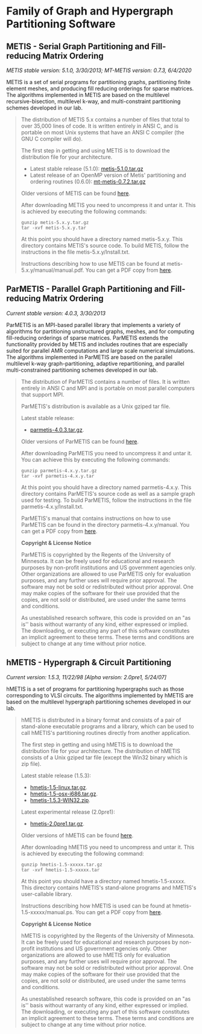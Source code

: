 # Family of Graph and Hypergraph Partitioning Software

## METIS - Serial Graph Partitioning and Fill-reducing Matrix Ordering
 *METIS stable version: 5.1.0, 3/30/2013; MT-METIS version: 0.7.3, 6/4/2020*

METIS is a set of serial programs for partitioning graphs, partitioning finite
element meshes, and producing fill reducing orderings for sparse matrices. The
algorithms implemented in METIS are based on the multilevel recursive-bisection,
multilevel k-way, and multi-constraint partitioning schemes developed in our lab.

> The distribution of METIS 5.x contains a number of files that total to over 35,000
> lines of code. It is written entirely in ANSI C, and is portable on most Unix systems
> that have an ANSI C compiler (the GNU C compiler will do).
> 
> The first step in getting and using METIS is to download the distribution file for
> your architecture.
> 
> - Latest stable release (5.1.0):
>   [metis-5.1.0.tar.gz](/glaros/files/sw/metis/metis-5.1.0.tar.gz)
> - Latest release of an OpenMP version of Metis' partitioning and ordering routines (0.6.0):
>   [mt-metis-0.7.2.tar.gz](/glaros/files/sw/metis/mt-metis-0.7.2.tar.gz)
> 
> Older versions of METIS can be found [here](/glaros/files/sw/metis/OLD).
> 
> After downloading METIS you need to uncompress it and untar it. This is achieved by
> executing the following commands:
> 
>     gunzip metis-5.x.y.tar.gz
>     tar -xvf metis-5.x.y.tar
> 
> At this point you should have a directory named metis-5.x.y. This directory contains
> METIS's source code. To build METIS, follow the instructions in the file
> metis-5.x.y/Install.txt.
> 
> Instructions describing how to use METIS can be found at metis-5.x.y/manual/manual.pdf.
> You can get a PDF copy from [here](/glaros/files/sw/metis/manual.pdf).



## ParMETIS - Parallel Graph Partitioning and Fill-reducing Matrix Ordering
*Current stable version: 4.0.3, 3/30/2013*

ParMETIS is an MPI-based parallel library that implements a variety of algorithms for
partitioning unstructured graphs, meshes, and for computing fill-reducing orderings
of sparse matrices. ParMETIS extends the functionality provided by METIS and includes
routines that are especially suited for parallel AMR computations and large scale
numerical simulations. The algorithms implemented in ParMETIS are based on the
parallel multilevel k-way graph-partitioning, adaptive repartitioning, and parallel
multi-constrained partitioning schemes developed in our lab.

> The distribution of ParMETIS contains a number of files. It is written entirely in
> ANSI C and MPI and is portable on most parallel computers that support MPI.
> 
> ParMETIS's distribution is available as a Unix gziped tar file.
> 
> Latest stable release: 
> - [parmetis-4.0.3.tar.gz](/glaros/files/sw/parmetis/parmetis-4.0.3.tar.gz).
> 
> Older versions of ParMETIS can be found [here](/glaros/files/sw/parmetis/OLD).
> 
> After downloading ParMETIS you need to uncompress it and untar it. You can achieve
> this by executing the following commands: 
> 
>     gunzip parmetis-4.x.y.tar.gz
>     tar -xvf parmetis-4.x.y.tar
> 
> At this point you should have a directory named parmetis-4.x.y. This directory
> contains ParMETIS's source code as well as a sample graph used for testing. To build
> ParMETIS, follow the instructions in the file parmetis-4.x.y/Install.txt.
> 
> ParMETIS's manual that contains instructions on how to use ParMETIS can be found in the directory parmetis-4.x.y/manual.
> You can get a PDF copy from [here](/glaros/files/sw/parmetis/manual.pdf).
> 
> **Copyright & License Notice**
> 
> ParMETIS is copyrighted by the Regents of the University of Minnesota. It can be
> freely used for educational and research purposes by non-profit institutions and US
> government agencies only. Other organizations are allowed to use ParMETIS only for
> evaluation purposes, and any further uses will require prior approval. The software
> may not be sold or redistributed without prior approval. One may make copies of the
> software for their use provided that the copies, are not sold or distributed, are
> used under the same terms and conditions.
> 
> As unestablished research software, this code is provided on an "as is'' basis
> without warranty of any kind, either expressed or implied. The downloading, or
> executing any part of this software constitutes an implicit agreement to these terms.
> These terms and conditions are subject to change at any time without prior notice.




## hMETIS - Hypergraph & Circuit Partitioning
*Current version: 1.5.3, 11/22/98 [Alpha version: 2.0pre1, 5/24/07]*

hMETIS is a set of programs for partitioning hypergraphs such as those corresponding
to VLSI circuits. The algorithms implemented by hMETIS are based on the multilevel
hypergraph partitioning schemes developed in our lab.

> hMETIS is distributed in a binary format and consists of a pair of stand-alone
> executable programs and a library, which can be used to call hMETIS's partitioning
> routines directly from another application.
> 
> The first step in getting and using hMETIS is to download the distribution file for
> your architecture. The distribution of hMETIS consists of a Unix gziped tar file
> (except the Win32 binary which is zip file).
> 
> Latest stable release (1.5.3):
>   - [hmetis-1.5-linux.tar.gz](/glaros/files/sw/hmetis/hmetis-1.5-linux.tar.gz).
>   - [hmetis-1.5-osx-i686.tar.gz](/glaros/files/sw/hmetis/hmetis-1.5-osx-i686.tar.gz).
>   - [hmetis-1.5.3-WIN32.zip](/glaros/files/sw/hmetis/hmetis-1.5.3-WIN32.zip).
> 
> Latest experimental release (2.0pre1):
>   - [hmetis-2.0pre1.tar.gz](/glaros/files/sw/hmetis/hmetis-2.0pre1.tar.gz).
> 
> Older versions of hMETIS can be found [here](/glaros/files/sw/hmetis/OLD).
> 
> After downloading hMETIS you need to uncompress and untar it. This is achieved by
> executing the following command:
> 
>     gunzip hmetis-1.5-xxxxx.tar.gz
>     tar -xvf hmetis-1.5-xxxxx.tar
> 
> At this point you should have a directory named hmetis-1.5-xxxxx. This directory
> contains hMETIS's stand-alone programs and hMETIS's user-callable library.
> 
> Instructions describing how hMETIS is used can be found at hmetis-1.5-xxxxx/manual.ps.
> You can get a PDF copy from [here](/glaros/files/sw/hmetis/manual.pdf).
> 
> **Copyright & License Notice**
> 
> hMETIS is copyrighted by the Regents of the University of Minnesota. It can be freely
> used for educational and research purposes by non-profit institutions and US
> government agencies only. Other organizations are allowed to use hMETIS only for
> evaluation purposes, and any further uses will require prior approval. The software
> may not be sold or redistributed without prior approval. One may make copies of the
> software for their use provided that the copies, are not sold or distributed, are
> used under the same terms and conditions.
> 
> As unestablished research software, this code is provided on an "as is'' basis
> without warranty of any kind, either expressed or implied. The downloading, or
> executing any part of this software constitutes an implicit agreement to these terms.
> These terms and conditions are subject to change at any time without prior notice.

